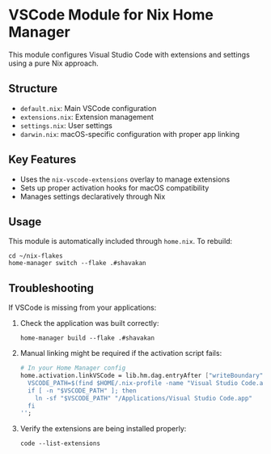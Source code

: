 # VSCode Module for Nix Home Manager

This module configures Visual Studio Code with extensions and settings using a pure Nix approach.

## Structure

- `default.nix`: Main VSCode configuration
- `extensions.nix`: Extension management
- `settings.nix`: User settings
- `darwin.nix`: macOS-specific configuration with proper app linking

## Key Features

- Uses the `nix-vscode-extensions` overlay to manage extensions
- Sets up proper activation hooks for macOS compatibility
- Manages settings declaratively through Nix

## Usage

This module is automatically included through `home.nix`. To rebuild:

```
cd ~/nix-flakes
home-manager switch --flake .#shavakan
```

## Troubleshooting

If VSCode is missing from your applications:

1. Check the application was built correctly:
   ```
   home-manager build --flake .#shavakan
   ```

2. Manual linking might be required if the activation script fails:
   ```nix
   # In your Home Manager config
   home.activation.linkVSCode = lib.hm.dag.entryAfter ["writeBoundary"] ''
     VSCODE_PATH=$(find $HOME/.nix-profile -name "Visual Studio Code.app" -type d)
     if [ -n "$VSCODE_PATH" ]; then
       ln -sf "$VSCODE_PATH" "/Applications/Visual Studio Code.app"
     fi
   '';
   ```

3. Verify the extensions are being installed properly:
   ```
   code --list-extensions
   ```
